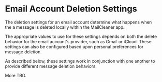 # Email Account Deletion Settings

The deletion settings for an email account determine what happens
when the a message is deleted locally within the MailCleaner app. 

The appropriate values to use for these settings depends on both 
the delete behavior for the email account's provider, such as 
Gmail or iCloud. These settings can also be configured based
upon personal preferences for message deletion.

As described below, these settings work in conjunction with one 
another to provide different message deletion behaviors.

More TBD.
